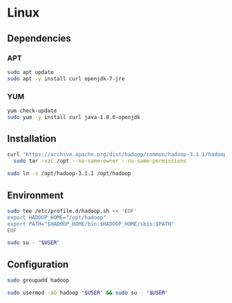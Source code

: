 # Linux

## Dependencies

### APT

```sh
sudo apt update
sudo apt -y install curl openjdk-7-jre
```

### YUM

```sh
yum check-update
sudo yum -y install curl java-1.8.0-openjdk
```

## Installation

```sh
curl 'https://archive.apache.org/dist/hadoop/common/hadoop-3.1.1/hadoop-3.1.1.tar.gz' | \
  sudo tar -xzC /opt --no-same-owner --no-same-permissions

sudo ln -s /opt/hadoop-3.1.1 /opt/hadoop
```

## Environment

```sh
sudo tee /etc/profile.d/hadoop.sh << 'EOF'
export HADOOP_HOME="/opt/hadoop"
export PATH="$HADOOP_HOME/bin:$HADOOP_HOME/sbin:$PATH"
EOF
```

```sh
sudo su - "$USER"
```

## Configuration

```sh
sudo groupadd hadoop
```

```sh
sudo usermod -aG hadoop "$USER" && sudo su - "$USER"
```

